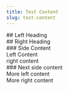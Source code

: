 ```yaml
---
title: Test Content
slug: test-content
---
```

<div markdown="1" class="logo"></div>

<div markdown="1" class="leftHeading">
## Left Heading
</div>

<div markdown="1" class="rightHeading">
## Right Heading
</div>

<div markdown="1" class="side-content">
### Side Content
</div>

<div markdown="1" class="left-content">
Left Content
</div>

<div markdown="1" class="right-content">
right content
</div>

<div markdown="1" class="side-content">
### Next side content
</div>

<div markdown="1" class="left-content">
More left content
</div>

<div markdown="1" class="right-content">
More right content
</div>
